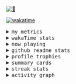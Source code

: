 [![🐙](https://hits.seeyoufarm.com/api/count/incr/badge.svg?url=https%3A%2F%2Fgithub.com%2Fktnkk%2Fhit-counter&count_bg=%23070707&title_bg=%23070707&icon=&icon_color=%23E7E7E7&title=visitors&edge_flat=true)](https://hits.seeyoufarm.com)

[![wakatime](https://wakatime.com/badge/user/43ee8060-219a-4cc8-b7a0-9a681ab5a8a7.svg)](https://wakatime.com/@43ee8060-219a-4cc8-b7a0-9a681ab5a8a7)

<details>
  <summary> <samp>my metrics</samp></summary>
  
  <br>
  
 ![🐳](https://github.com/kkhys/kkhys/blob/main/github-metrics.svg)
  
  ***
</details>

<details>
  <summary> <samp>wakaTime stats</samp></summary>
  
  <br>
  
<!--START_SECTION:waka-->
![Code Time](http://img.shields.io/badge/Code%20Time-243%20hrs%2042%20mins-blue)

**🐱 My GitHub Data** 

> 📦 4.9 MB Used in GitHub's Storage 
 > 
> 🏆 776 Contributions in the Year 2023
 > 
> 💼 Opted to Hire
 > 
> 📜 3 Public Repositories 
 > 
> 🔑 54 Private Repositories 
 > 
**I'm an Early 🐤** 

```text
🌞 Morning                4662 commits        ███████████░░░░░░░░░░░░░░   44.54 % 
🌆 Daytime                2221 commits        █████░░░░░░░░░░░░░░░░░░░░   21.22 % 
🌃 Evening                2902 commits        ███████░░░░░░░░░░░░░░░░░░   27.72 % 
🌙 Night                  683 commits         ██░░░░░░░░░░░░░░░░░░░░░░░   06.52 % 
```
📅 **I'm Most Productive on Monday** 

```text
Monday                   1950 commits        █████░░░░░░░░░░░░░░░░░░░░   18.63 % 
Tuesday                  1794 commits        ████░░░░░░░░░░░░░░░░░░░░░   17.14 % 
Wednesday                1911 commits        █████░░░░░░░░░░░░░░░░░░░░   18.26 % 
Thursday                 1688 commits        ████░░░░░░░░░░░░░░░░░░░░░   16.13 % 
Friday                   1705 commits        ████░░░░░░░░░░░░░░░░░░░░░   16.29 % 
Saturday                 775 commits         ██░░░░░░░░░░░░░░░░░░░░░░░   07.40 % 
Sunday                   645 commits         ██░░░░░░░░░░░░░░░░░░░░░░░   06.16 % 
```


📊 **This Week I Spent My Time On** 

```text
🕑︎ Time Zone: Asia/Tokyo

💬 Programming Languages: 
TypeScript               8 hrs 1 min         ██████████░░░░░░░░░░░░░░░   40.26 % 
Java                     6 hrs 53 mins       █████████░░░░░░░░░░░░░░░░   34.55 % 
Ruby                     1 hr 17 mins        ██░░░░░░░░░░░░░░░░░░░░░░░   06.45 % 
HTML                     36 mins             █░░░░░░░░░░░░░░░░░░░░░░░░   03.02 % 
MDX                      22 mins             ░░░░░░░░░░░░░░░░░░░░░░░░░   01.85 % 

🔥 Editors: 
WebStorm                 9 hrs 43 mins       ████████████░░░░░░░░░░░░░   48.79 % 
IntelliJ                 8 hrs 2 mins        ██████████░░░░░░░░░░░░░░░   40.38 % 
RubyMine                 2 hrs 9 mins        ███░░░░░░░░░░░░░░░░░░░░░░   10.83 % 

💻 Operating System: 
Mac                      19 hrs 55 mins      █████████████████████████   100.00 % 
```


 Last Updated on 2023/02/24 18:35:15 UTC
<!--END_SECTION:waka-->
  
  ***
</details>


<details>
  <summary> <samp>now playing</samp></summary>
  
  <br>
 
 [![🐟](https://spotify-github-profile.vercel.app/api/view?uid=31ryofms4dnv7mrohhepo4c4zgqu&cover_image=true&theme=default&show_offline=false&background_color=121212&bar_color=53b14f&bar_color_cover=false)](https://open.spotify.com/user/31ryofms4dnv7mrohhepo4c4zgqu)
  
  ***
</details>

<details>
  <summary> <samp>github readme stats</samp></summary>
  
  <br>
  
 <p align="left"> 
  <img alt="🐠" src="https://github-readme-stats.vercel.app/api?username=kkhys&count_private=true&show_icons=true&theme=dark&include_all_commits=true" />
  <img alt="🐟" src="https://github-readme-stats.vercel.app/api/top-langs/?username=kkhys&layout=compact&theme=dark&langs_count=10&hide=HTML,CSS,SCSS" />
</p>
  
  ***
</details>

<details>
  <summary> <samp>profile trophies</samp></summary>
  
  <br>
  
  [![🐬](https://github-profile-trophy.vercel.app/?username=kkhys&rank=SECRET,SSS,SS,S,AAA,AA,A&theme=darkhub&row=1&margin-w=10&no-bg=true)](https://github.com/ryo-ma/github-profile-trophy)
  
  ***
</details>

<details>
  <summary> <samp>summary cards</samp></summary>
  
  <br>
  
  ![🐋](https://github-profile-summary-cards.vercel.app/api/cards/profile-details?username=kkhys&theme=github_dark)
  ![🦑](https://github-profile-summary-cards.vercel.app/api/cards/repos-per-language?username=kkhys&theme=github_dark)
  ![🦭](https://github-profile-summary-cards.vercel.app/api/cards/most-commit-language?username=kkhys&theme=github_dark)
  ![🦀](https://github-profile-summary-cards.vercel.app/api/cards/stats?username=kkhys&theme=github_dark)
  ![🦈](https://github-profile-summary-cards.vercel.app/api/cards/productive-time?username=kkhys&theme=github_dark)
  
  ***
</details>

<details>
  <summary> <samp>streak stats</samp></summary>
  
  <br>
  
  [![🐠](http://github-readme-streak-stats.herokuapp.com?user=kkhys&theme=dark)](https://git.io/streak-stats)
  
  ***
</details>

<details>
  <summary> <samp>activity graph</samp></summary>
  
  <br>
  
  [![🐡](https://github-readme-activity-graph.cyclic.app/graph?username=kkhys&theme=xcode)](https://github.com/ashutosh00710/github-readme-activity-graph)
  
  ***
</details>
